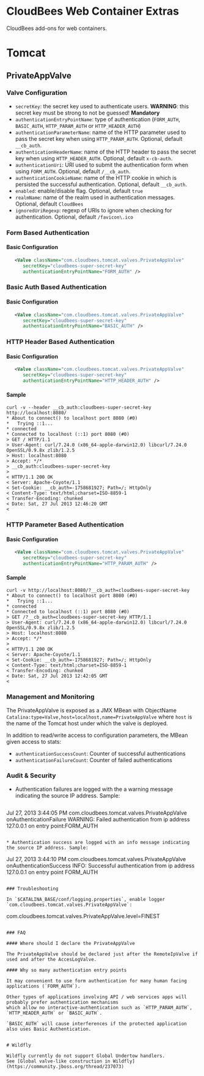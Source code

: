 # CloudBees Web Container Extras

CloudBees add-ons for web containers.

# Tomcat

## PrivateAppValve

### Valve Configuration

 * `secretKey`: the secret key used to authenticate users. **WARNING**: this secret key must be strong to not be guessed! **Mandatory**
 * `authenticationEntryPointName`: type of authentication (`FORM_AUTH`, `BASIC_AUTH`, `HTTP_PARAM_AUTH` or `HTTP_HEADER_AUTH`)
 * `authenticationParameterName`: name of the HTTP parameter used to pass the secret key when using `HTTP_PARAM_AUTH`. Optional, default `__cb_auth`.
 * `authenticationHeaderName`: name of the HTTP header to pass the secret key when using `HTTP_HEADER_AUTH`. Optional, default `x-cb-auth`.
 * `authenticationUri`: URI used to submit the authentication form when using `FORM_AUTH`. Optional, default `/__cb_auth`.
 * `authenticationCookieName`: name of the HTTP cookie in which is persisted the successful authentication. Optional, default `__cb_auth`.
 * `enabled`: enable/disable flag. Optional, default `true`
 * `realmName`: name of the realm used in authentication messages. Optional, default `CloudBees`
 * `ignoredUriRegexp`: regexp of URIs to ignore when checking for authentication. Optional, default `/favicon\.ico`

### Form Based Authentication

#### Basic Configuration

```xml
   <Valve className="com.cloudbees.tomcat.valves.PrivateAppValve"
      secretKey="cloudbees-super-secret-key"
      authenticationEntryPointName="FORM_AUTH" />
```

### Basic Auth Based Authentication

#### Basic Configuration

```xml
   <Valve className="com.cloudbees.tomcat.valves.PrivateAppValve"
      secretKey="cloudbees-super-secret-key"
      authenticationEntryPointName="BASIC_AUTH" />
```

### HTTP Header Based Authentication

#### Basic Configuration

```xml
   <Valve className="com.cloudbees.tomcat.valves.PrivateAppValve"
      secretKey="cloudbees-super-secret-key"
      authenticationEntryPointName="HTTP_HEADER_AUTH" />
```

#### Sample

```
curl -v --header __cb_auth:cloudbees-super-secret-key http://localhost:8080/
* About to connect() to localhost port 8080 (#0)
*   Trying ::1...
* connected
* Connected to localhost (::1) port 8080 (#0)
> GET / HTTP/1.1
> User-Agent: curl/7.24.0 (x86_64-apple-darwin12.0) libcurl/7.24.0 OpenSSL/0.9.8x zlib/1.2.5
> Host: localhost:8080
> Accept: */*
> __cb_auth:cloudbees-super-secret-key
>
< HTTP/1.1 200 OK
< Server: Apache-Coyote/1.1
< Set-Cookie: __cb_auth=-1758681927; Path=/; HttpOnly
< Content-Type: text/html;charset=ISO-8859-1
< Transfer-Encoding: chunked
< Date: Sat, 27 Jul 2013 12:46:20 GMT
<
```


### HTTP Parameter Based Authentication

#### Basic Configuration

```xml
   <Valve className="com.cloudbees.tomcat.valves.PrivateAppValve"
      secretKey="cloudbees-super-secret-key"
      authenticationEntryPointName="HTTP_PARAM_AUTH" />
```

#### Sample

```
curl -v http://localhost:8080/?__cb_auth=cloudbees-super-secret-key
* About to connect() to localhost port 8080 (#0)
*   Trying ::1...
* connected
* Connected to localhost (::1) port 8080 (#0)
> GET /?__cb_auth=cloudbees-super-secret-key HTTP/1.1
> User-Agent: curl/7.24.0 (x86_64-apple-darwin12.0) libcurl/7.24.0 OpenSSL/0.9.8x zlib/1.2.5
> Host: localhost:8080
> Accept: */*
>
< HTTP/1.1 200 OK
< Server: Apache-Coyote/1.1
< Set-Cookie: __cb_auth=-1758681927; Path=/; HttpOnly
< Content-Type: text/html;charset=ISO-8859-1
< Transfer-Encoding: chunked
< Date: Sat, 27 Jul 2013 12:42:05 GMT
<
```

### Management and Monitoring

The PrivateAppValve is exposed as a JMX MBean with ObjectName `Catalina:type=Valve,host=localhost,name=PrivateAppValve`
where `host` is the name of the Tomcat host under which the valve is deployed.

In addition to read/write access to configuration parameters, the MBean given access to stats:

* `authenticationSuccessCount`: Counter of successful authentications
* `authenticationFailureCount`: Counter of failed authentications

### Audit & Security

* Authentication failures are logged with the a warning message indicating the source IP address. Sample:

   ```
Jul 27, 2013 3:44:05 PM com.cloudbees.tomcat.valves.PrivateAppValve onAuthenticationFailure
WARNING: Failed authentication from ip address 127.0.0.1 on entry point:FORM_AUTH
```

* Authentication success are logged with an info message indicating the source IP address. Sample:

   ```
Jul 27, 2013 3:44:10 PM com.cloudbees.tomcat.valves.PrivateAppValve onAuthenticationSuccess
INFO: Successful authentication from ip address 127.0.0.1 on entry point FORM_AUTH
```

### Troubleshooting

In `$CATALINA_BASE/conf/logging.properties`, enable logger `com.cloudbees.tomcat.valves.PrivateAppValve`:

```
com.cloudbees.tomcat.valves.PrivateAppValve.level=FINEST
```

### FAQ

#### Where should I declare the PrivateAppValve

The PrivateAppValve should be declared just after the RemoteIpValve if used and after the AccesLogValve.

#### Why so many authentication entry points

It may convenient to use form authentication for many human facing applications (`FORM_AUTH`).

Other types of applications involving API / web services apps will probably prefer authentication mechanisms
which allow no interactive-authentication such as `HTTP_PARAM_AUTH`, `HTTP_HEADER_AUTH` or `BASIC_AUTH`.

`BASIC_AUTH` will cause interferences if the protected application also uses Basic Authentication.


# Wildfly

Wildfly currently do not support Global Undertow handlers.
See [Global valve-like construction in Wildfly](https://community.jboss.org/thread/237073)

